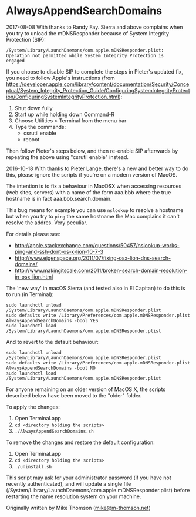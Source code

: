 AlwaysAppendSearchDomains
=========================

2017-08-08
With thanks to Randy Fay.
Sierra and above complains when you try to unload the mDNSResponder because of System Integrity Protection (SIP):

<code>/System/Library/LaunchDaemons/com.apple.mDNSResponder.plist: Operation not permitted while System Integrity Protection is engaged</code>

If you choose to disable SIP to complete the steps in Pieter's updated fix, you need to follow Apple's instructions (from https://developer.apple.com/library/content/documentation/Security/Conceptual/System_Integrity_Protection_Guide/ConfiguringSystemIntegrityProtection/ConfiguringSystemIntegrityProtection.html):
1. Shut down fully
2. Start up while holding down Command-R
3. Choose Utilities > Terminal from the menu bar
4. Type the commands:
   *    csrutil enable
   *    reboot

Then follow Pieter's steps below, and then re-enable SIP afterwards by repeating the above using "csrutil enable" instead. 

2016-10-18 
With thanks to Pieter Lange, there's a new and better way to do this, please ignore the scripts if you're on a modern version of MacOS.

The intention is to fix a behaviour in MacOSX when accessing resources (web sites, servers)
with a name of the form aaa.bbb where the true hostname is in fact aaa.bbb.search.domain.

This bug means for example you can use `nslookup` to resolve a hostname but when you try to
`ping` the same hostname the Mac complains it can't resolve the addres. Very peculiar.

For details please see: 
* http://apple.stackexchange.com/questions/50457/nslookup-works-ping-and-ssh-dont-os-x-lion-10-7-3
* http://www.eigenspace.org/2011/07/fixing-osx-lion-dns-search-domains/
* http://www.makingitscale.com/2011/broken-search-domain-resolution-in-osx-lion.html

The 'new way' in macOS Sierra (and tested also in El Capitan) to do this is to run (in Terminal):

    sudo launchctl unload /System/Library/LaunchDaemons/com.apple.mDNSResponder.plist
    sudo defaults write /Library/Preferences/com.apple.mDNSResponder.plist AlwaysAppendSearchDomains -bool YES
    sudo launchctl load /System/Library/LaunchDaemons/com.apple.mDNSResponder.plist

And to revert to the default behaviour:

    sudo launchctl unload /System/Library/LaunchDaemons/com.apple.mDNSResponder.plist
    sudo defaults write /Library/Preferences/com.apple.mDNSResponder.plist AlwaysAppendSearchDomains -bool NO
    sudo launchctl load /System/Library/LaunchDaemons/com.apple.mDNSResponder.plist

For anyone remaining on an older version of MacOS X, the scripts described below have been moved to the "older" folder.

To apply the changes:

1. Open Terminal.app
2.  `cd <directory holding the scripts>`
3.  `./AlwaysAppendSearchDomains.sh`

To remove the changes and restore the default configuration:

1. Open Terminal.app
2. `cd <directory holding the scripts>`
3. `./uninstall.sh`

This script may ask for your administrator password (if you have not recently authenticated),
and will update a single file  (/System/Library/LaunchDaemons/com.apple.mDNSResponder.plist)
before restarting the name resolution system on your machine.

Originally written by Mike Thomson (mike@m-thomson.net)
